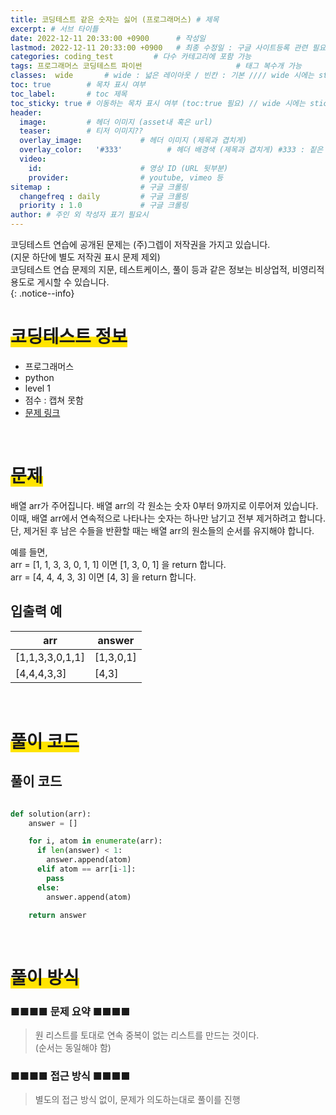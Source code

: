 ```yaml
---
title: 코딩테스트 같은 숫자는 싫어 (프로그래머스) # 제목
excerpt: # 서브 타이틀
date: 2022-12-11 20:33:00 +0900      # 작성일
lastmod: 2022-12-11 20:33:00 +0900   # 최종 수정일 : 구글 사이트등록 관련 필요
categories: coding_test         # 다수 카테고리에 포함 가능
tags: 프로그래머스 코딩테스트 파이썬                     # 태그 복수개 가능
classes:  wide       # wide : 넓은 레이아웃 / 빈칸 : 기본 //// wide 시에는 sticky toc 불가
toc: true        # 목차 표시 여부
toc_label:       # toc 제목
toc_sticky: true # 이동하는 목차 표시 여부 (toc:true 필요) // wide 시에는 sticky toc 불가
header: 
  image:         # 헤더 이미지 (asset내 혹은 url)
  teaser:        # 티저 이미지??
  overlay_image:             # 헤더 이미지 (제목과 겹치게)
  overlay_color:   '#333'          # 헤더 배경색 (제목과 겹치게) #333 : 짙은 회색
  video:
    id:                      # 영상 ID (URL 뒷부분)
    provider:                # youtube, vimeo 등
sitemap :                    # 구글 크롤링
  changefreq : daily         # 구글 크롤링
  priority : 1.0             # 구글 크롤링
author: # 주인 외 작성자 표기 필요시
---
```

<!--postNo: 20221211_001-->

코딩테스트 연습에 공개된 문제는 (주)그렙이 저작권을 가지고 있습니다.  
(지문 하단에 별도 저작권 표시 문제 제외)  
코딩테스트 연습 문제의 지문, 테스트케이스, 풀이 등과 같은 정보는 비상업적, 비영리적 용도로 게시할 수 있습니다.  
{: .notice--info}

# <span style='background:linear-gradient(to top, #FFE400 50%, transparent 50%)'>코딩테스트 정보</span>

- 프로그래머스
- python
- level 1
- 점수 : 캡쳐 못함
- [문제 링크](https://school.programmers.co.kr/learn/courses/30/lessons/12906)

<br>


# <span style='background:linear-gradient(to top, #FFE400 50%, transparent 50%)'>문제</span>

배열 arr가 주어집니다. 배열 arr의 각 원소는 숫자 0부터 9까지로 이루어져 있습니다.  
이때, 배열 arr에서 연속적으로 나타나는 숫자는 하나만 남기고 전부 제거하려고 합니다.  
단, 제거된 후 남은 수들을 반환할 때는 배열 arr의 원소들의 순서를 유지해야 합니다.  
  
예를 들면,  
arr = [1, 1, 3, 3, 0, 1, 1] 이면 [1, 3, 0, 1] 을 return 합니다.  
arr = [4, 4, 4, 3, 3] 이면 [4, 3] 을 return 합니다.  

## 입출력 예

|arr|answer|
|---|---|
|[1,1,3,3,0,1,1]|[1,3,0,1]|
|[4,4,4,3,3]|[4,3]|

<br>


# <span style='background:linear-gradient(to top, #FFE400 50%, transparent 50%)'>풀이 코드</span>

## 풀이 코드


```python

def solution(arr):
    answer = []

    for i, atom in enumerate(arr):
      if len(answer) < 1:
        answer.append(atom)
      elif atom == arr[i-1]:
        pass
      else:
        answer.append(atom)

    return answer

```


<br>


# <span style='background:linear-gradient(to top, #FFE400 50%, transparent 50%)'>풀이 방식</span>

### ■■■■ 문제 요약 ■■■■
> 원 리스트를 토대로 연속 중복이 없는 리스트를 만드는 것이다.  
> (순서는 동일해야 함)  

### ■■■■ 접근 방식 ■■■■
> 별도의 접근 방식 없이, 문제가 의도하는대로 풀이를 진행  
